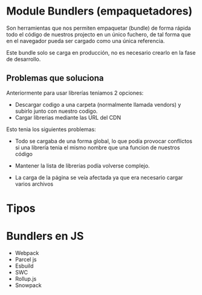 # Module Bundlers (empaquetadores)

Son herramientas que nos permiten empaquetar (bundle) de forma rápida todo el código de nuestros projecto en un único fuchero, de tal forma que en el navegador pueda ser cargado como una única referencia.

Este bundle solo se carga en producción, no es necesario crearlo en la fase de desarrollo.

## Problemas que soluciona

Anteriormente para usar librerías teniamos 2 opciones:

- Descargar codigo a una carpeta (normalmente llamada vendors) y subirlo junto con nuestro codigo.
- Cargar librerias mediante las URL del CDN

Esto tenia los siguientes problemas:

- Todo se cargaba de una forma global, lo que podía provocar conflictos si una librería tenia el mismo nombre que una funcion de nuestros código

- Mantener la lista de librerías podía volverse complejo.

- La carga de la página se veía afectada ya que era necesario cargar varios archivos

# Tipos

# Bundlers en JS

- Webpack
- Parcel js
- Esbuild
- SWC
- Rollup.js
- Snowpack
